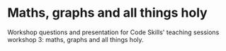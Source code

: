 # Maths, graphs and all things holy
Workshop questions and presentation for Code Skills' teaching sessions workshop 3: maths, graphs and all things holy.
